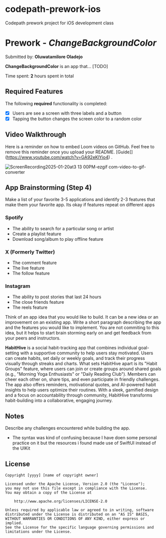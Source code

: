# codepath-prework-ios
Codepath prework project for iOS development class 

# Prework - *ChangeBackgroundColor*

Submitted by: **Oluwatamilore Oladejo**

**ChangeBackgroundColor** is an app that... [TODO] 

Time spent: **2** hours spent in total

## Required Features

The following **required** functionality is completed:

- [x] Users are see a screen with three labels and a button
- [x] Tapping the button changes the screen color to a random color
 
## Video Walkthrough

Here is a reminder on how to embed Loom videos on GitHub. Feel free to remove this reminder once you upload your README. 
[Guide]](https://www.youtube.com/watch?v=GA92eKlYio4) .

![ScreenRecording2025-01-20at3 13 00PM-ezgif com-video-to-gif-converter](https://github.com/user-attachments/assets/d809ab26-60d4-42a2-8a60-ffc739771a92)


## App Brainstorming (Step 4)
Make a list of your favorite 3-5 applications and identify 2-3 features that make them your favorite app. Its okay if features repeat on different apps
### Spotify
- The ability to search for a particular song or artist
- Create a playlist feature
- Download song/album to play offline feature

### X (Formerly Twitter)
- The comment feature
- The live feature
- The follow feature

### Instagram
- The ability to post stories that last 24 hours
- The close friends feature
- The reels feature

Think of an app idea that you would like to build. It can be a new idea or an improvement on an existing app. Write a short paragraph describing the app and the features you would like to implement. You are not commiting to this idea, but it helps to start brain storming early on and get feedback from your peers and instructors.

**HabitHive** is a social habit-tracking app that combines individual goal-setting with a supportive community to help users stay motivated. Users can create habits, set daily or weekly goals, and track their progress visually through streaks and charts. What sets HabitHive apart is its "Habit Groups" feature, where users can join or create groups around shared goals (e.g., "Morning Yoga Enthusiasts" or "Daily Reading Club"). Members can cheer each other on, share tips, and even participate in friendly challenges. The app also offers reminders, motivational quotes, and AI-powered habit insights to help users optimize their routines. With a sleek, gamified design and a focus on accountability through community, HabitHive transforms habit-building into a collaborative, engaging journey.

## Notes
Describe any challenges encountered while building the app.
- The syntax was kind of confusing because I have doen some personal practice on it but the resources i found made use of SwiftUI instead of the UIKit

## License

    Copyright [yyyy] [name of copyright owner]

    Licensed under the Apache License, Version 2.0 (the "License");
    you may not use this file except in compliance with the License.
    You may obtain a copy of the License at

        http://www.apache.org/licenses/LICENSE-2.0

    Unless required by applicable law or agreed to in writing, software
    distributed under the License is distributed on an "AS IS" BASIS,
    WITHOUT WARRANTIES OR CONDITIONS OF ANY KIND, either express or implied.
    See the License for the specific language governing permissions and
    limitations under the License.
